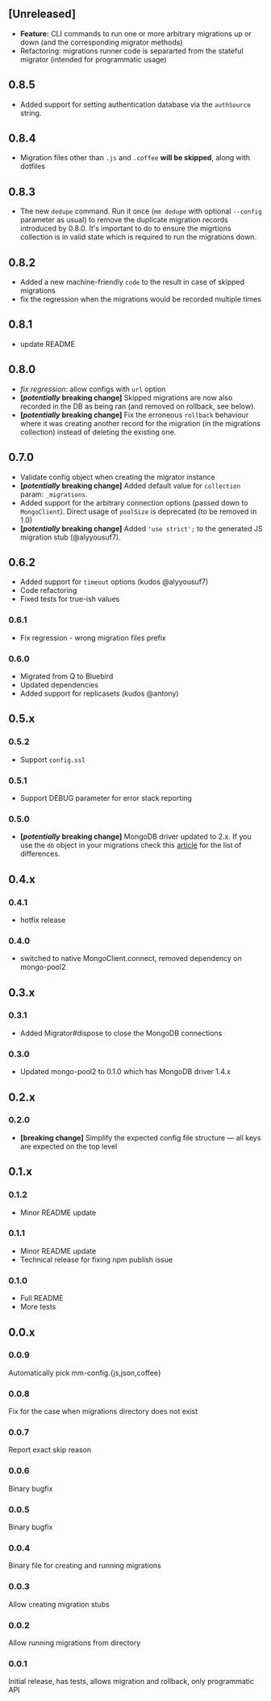 ## [Unreleased]

* **Feature:** CLI commands to run one or more arbitrary migrations up or down (and the corresponding migrator methods)
* Refactoring: migrations runner code is separarted from the stateful migrator (intended for programmatic usage)

## 0.8.5

* Added support for setting authentication database via the `authSource` string.

## 0.8.4

* Migration files other than `.js` and `.coffee` **will be skipped**, along with dotfiles

## 0.8.3

* The new `dedupe` command. Run it once (`mm dedupe` with optional `--config` parameter as usual)
to remove the duplicate migration records introduced by 0.8.0.
It's important to do to ensure the migrtions collection is in valid state which is required to run the migrations down.

## 0.8.2

* Added a new machine-friendly `code` to the result in case of skipped migrations
* fix the regression when the migrations would be recorded multiple times

## 0.8.1

* update README

## 0.8.0

* _fix regression_: allow configs with `url` option
* **[_potentially_ breaking change]** Skipped migrations are now also recorded in the DB as being ran (and removed on rollback, see below).
* **[_potentially_ breaking change]** Fix the erroneous `rollback` behaviour where it was creating another record for the migration
(in the migrations collection) instead of deleting the existing one.

## 0.7.0

* Validate config object when creating the migrator instance
* **[_potentially_ breaking change]** Added default value for `collection` param: `_migrations`.
* Added support for the arbitrary connection options (passed down to `MongoClient`). Direct usage of `poolSize` is deprecated (to be removed in 1.0)
* **[_potentially_ breaking change]** Added `'use strict';` to the generated JS migration stub (@alyyousuf7).

## 0.6.2

* Added support for `timeout` options (kudos @alyyousuf7)
* Code refactoring
* Fixed tests for true-ish values

### 0.6.1

* Fix regression - wrong migration files prefix

### 0.6.0

* Migrated from Q to Bluebird
* Updated dependencies
* Added support for replicasets (kudos @antony)

## 0.5.x

### 0.5.2
* Support `config.ssl`

### 0.5.1
* Support DEBUG parameter for error stack reporting

### 0.5.0

* **[_potentially_ breaking change]** MongoDB driver updated to 2.x. If you use the `db` object in your migrations
check this [article](http://mongodb.github.io/node-mongodb-native/2.0/tutorials/changes-from-1.0/)
for the list of differences.

## 0.4.x

### 0.4.1

* hotfix release

### 0.4.0

* switched to native MongoClient.connect, removed dependency on mongo-pool2

## 0.3.x

### 0.3.1

* Added Migrator#dispose to close the MongoDB connections

### 0.3.0

* Updated mongo-pool2 to 0.1.0 which has MongoDB driver 1.4.x

## 0.2.x

### 0.2.0

* **[breaking change]** Simplify the expected config file structure — all keys are expected on the top level

## 0.1.x

### 0.1.2

* Minor README update

### 0.1.1

* Minor README update
* Technical release for fixing npm publish issue

### 0.1.0

* Full README
* More tests

## 0.0.x

### 0.0.9
Automatically pick mm-config.{js,json,coffee}

### 0.0.8
Fix for the case when migrations directory does not exist

### 0.0.7
Report exact skip reason

### 0.0.6
Binary bugfix

### 0.0.5
Binary bugfix

### 0.0.4
Binary file for creating and running migrations

### 0.0.3
Allow creating migration stubs

### 0.0.2
Allow running migrations from directory

### 0.0.1
Initial release, has tests, allows migration and rollback, only programmatic API
